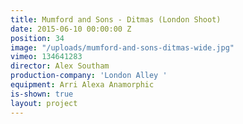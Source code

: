 ```yaml
---
title: Mumford and Sons - Ditmas (London Shoot)
date: 2015-06-10 00:00:00 Z
position: 34
image: "/uploads/mumford-and-sons-ditmas-wide.jpg"
vimeo: 134641283
director: Alex Southam
production-company: 'London Alley '
equipment: Arri Alexa Anamorphic
is-shown: true
layout: project
---
```


